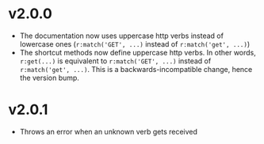 
# v2.0.0

* The documentation now uses uppercase http verbs instead of lowercase ones (`r:match('GET', ...)` instead of `r:match('get', ...)`)
* The shortcut methods now define uppercase http verbs. In other words, `r:get(...)` is equivalent to `r:match('GET', ...)` instead of `r:match('get', ...)`. This is a backwards-incompatible change, hence the version bump.

# v2.0.1

* Throws an error when an unknown verb gets received
